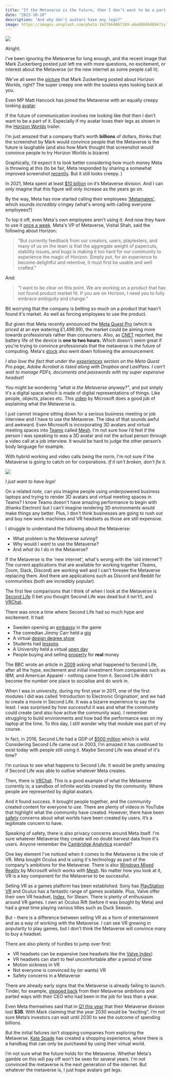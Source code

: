 ```yaml
---
title: "If the Metaverse is the future, then I don’t want to be a part of it"
date: "2022-10-10"
description: "And why don't avatars have any legs?"
image: https://images.unsplash.com/photo-1637664067109-a6a00840d894?ixlib=rb-1.2.1&ixid=MnwxMjA3fDB8MHxwaG90by1wYWdlfHx8fGVufDB8fHx8&auto=format&fit=crop&w=2232&q=80
---
```


![](https://images.unsplash.com/photo-1637664067109-a6a00840d894?ixlib=rb-1.2.1&ixid=MnwxMjA3fDB8MHxwaG90by1wYWdlfHx8fGVufDB8fHx8&auto=format&fit=crop&w=2232&q=80)

Alright.

I’ve been ignoring the Metaverse for long enough, and the recent image that Mark Zuckerberg posted just left me with more questions, no excitement, or interest about the Metaverse (or the new internet as some people call it).

We've all seen the [picture](https://www.facebook.com/photo.php?fbid=10114625396809351&set=pb.4.-2207520000..&type=3) that Mark Zuckerberg posted about Horizon Worlds, right? The super creepy one with the souless eyes looking back at you.

Even MP Matt Hancock has joined the Metaverse with an equally creepy looking [avatar](https://uk.news.yahoo.com/matt-hancock-metaverse-avatar-creepy-125437801.html).

If the future of communication involves me looking like _that_ then I don’t want to be a part of it. Especially if my avatar loses their legs as shown in the [Horizon Worlds](https://youtu.be/02kCEurWkqU) trailer.

I’m just amazed that a company that’s worth **billions** of dollars, thinks that the screenshot by Mark would convince people that the Metaverse is the future is laughable (and also how Mark thought that screenshot would convince people to try Horizon Worlds is bizarre)

Graphically, I’d expect it to look better considering how much money Meta is throwing at this (to be fair, Meta responded by sharing a somewhat improved screenshot [recently](https://www.theverge.com/2022/8/19/23313469/mark-zuckerberg-horizon-worlds-screenshot-memes-response-upgrades). But it still looks creepy. )

In 2021, Meta spent at least [$10 billion](https://www.theverge.com/2021/10/25/22745381/facebook-reality-labs-10-billion-metaverse) on it’s Metaverse division. And I can only imagine that this figure will only increase as the years go on.

By the way, Meta has now started calling their employees ['Metamates'](https://uk.finance.yahoo.com/news/zuckerberg-calls-staff-metamates-memo-060749258.html), which sounds _incredibly_ cringey (what's wrong with calling everyone employees?)

To top it off, even Meta's own employees aren't using it. And now they have to use it [once a week](https://www.theverge.com/2022/10/6/23391895/meta-facebook-horizon-worlds-vr-social-network-too-buggy-leaked-memo). Meta's VP of Metaverse, Vishal Shah, said the following about Horizon:
<blockquote>
	"But currently feedback from our creators, users, playtesters, and many of us on the team is that the aggregate weight of papercuts, stability issues, and bugs is making it too hard for our community to experience the magic of Horizon. Simply put, for an experience to become delightful and retentive, it must first be usable and well crafted.”
</blockquote>

And:

<blockquote>
	“I want to be clear on this point. We are working on a product that has not found product market fit. If you are on Horizon, I need you to fully embrace ambiguity and change.”
</blockquote>

Bit worrying that the company is betting so much on a product that hasn't found it's market. As well as forcing employees to use the product.

But given that Meta recently announced the [Meta Quest Pro](https://www.meta.com/gb/quest/quest-pro/#overview) (which is priced at an eye watering £1,499.99), the market could be aiming more towards professionals rather than consumers. Also, as [CNET](https://www.cnet.com/tech/computing/meta-quest-pro-vr-headset-hands-on-a-new-1500-headset-is-unveiled/) reported, the battery life of the device is **one to two hours.** Which doesn't seem great if you're trying to convince professionals that the metaverse is the future of computing. Meta's [stock](https://www.hl.co.uk/shares/shares-search-results/m/meta-platforms-inc-com-usd0.000006) also went down following the announcement.

_I also love the fact that under the [experiences](https://www.meta.com/gb/quest/quest-pro/#overview) section on the Meta Quest Pro page, Adobe Acrobat is listed along with Dropbox and LastPass. I can't wait to manage PDFs, documents and passwords with my super expensive headset!_ 

You might be wondering _"what is the Metaverse anyway?"_, and put simply it's a digital space which is made of digital representations of things. Like people, objects, places etc. This [video](https://www.youtube.com/watch?v=Qw6UCwCt4bE) by Microsoft does a good job of explaining what the Metaverse is.

I just cannot imagine sitting down for a serious business meeting or job interview and I have to use the Metaverse. The idea of that sounds awful and awkward. Even Microsoft is incorporating 3D avatars and virtual meeting spaces into [Teams](https://www.theverge.com/2021/11/2/22758974/microsoft-teams-metaverse-mesh-3d-avatars-meetings-features) called [Mesh](https://news.microsoft.com/innovation-stories/mesh-for-microsoft-teams/). I’m not sure how I’d feel if the person I was speaking to was a 3D avatar and not the actual person through a video call at a job interview. It would be hard to judge the other person’s body language for example.

With hybrid working and video calls being the norm, I'm not sure if the Metaverse is going to catch on for corporations. _If it isn't broken, don't fix it._

![](https://news.microsoft.com/wp-content/uploads/prod/sites/549/2021/11/Mesh-for-Teams-3.png)

_I just want to have legs!_

On a related note, can you imagine people using underpowered business laptops and trying to render 3D avatars and virtual meeting spaces in Teams? I know Teams doesn't have amazing performance to begin with (thanks Electron) but I can't imagine rendering 3D environments would make things any better. Plus, I don't think businesses are going to rush out and buy new work machines and VR headsets as those are still expensive.

I struggle to understand the following about the Metaverse:

- What problem is the Metaverse _solving_?
- Why would I _want_ to use the Metaverse?
- And _what_ do I do in the Metaverse?

If the Metaverse is the 'new internet', what's wrong with the 'old internet'? The current applications that are available for working together (Teams, Zoom, Slack, Discord) are working well and I can't foresee the Metaverse replacing them. And there are applications such as Discord and Reddit for communities (both are incredibly popular).

The first few comparisons that I think of when I look at the Metaverse is [Second Life](https://secondlife.com/) (I bet you thought Second Life was dead but it isn't!), and [VRChat](https://en.wikipedia.org/wiki/VRChat?wprov=sfti1).

There was once a time where Second Life had so much hype and excitement. It had:

- Sweden opening an [embassy](http://news.bbc.co.uk/1/hi/world/europe/6310915.stm) in the game
- The comedian Jimmy Carr held a [gig](http://news.bbc.co.uk/1/hi/entertainment/6227869.stm)
- A virtual [design degree show](http://news.bbc.co.uk/1/hi/education/6609333.stm)
- Students had [lessons](http://news.bbc.co.uk/newsbeat/hi/technology/newsid_7869000/7869303.stm)
- A University held a virtual [open day](http://news.bbc.co.uk/1/hi/england/merseyside/7303279.stm)
- People buying and selling [property](https://money.cnn.com/pr/subs/2006/10/20/technology/second_life_money/index.htm) for **real** money

The BBC wrote an article in [2009](http://news.bbc.co.uk/1/hi/magazine/8367957.stm) asking what happened to Second Life, after all the hype, excitement and initial investment from companies such as IBM, and American Apparel - nothing came from it. Second Life didn't become the number one place to socialise and do work in.

When I was in university, during my first year in 2011, one of the first modules I did was called ‘Introduction to Electronic Origination’, and we had to create a movie in Second Life. It was a bizarre experience to say the least. I was surprised by how successful it was and what the community could create (and also how active the community was). I remember struggling to build environments and how bad the performance was on my laptop at the time. To this day, I still wonder why that module was part of my course.

In fact, in 2016, Second Life had a GDP of [$500 million](https://www.vice.com/en/article/z43mwj/why-is-second-life-still-a-thing-gaming-virtual-reality) which is _wild._ Considering Second Life came out in 2003, I'm amazed it has continued to exist today with people still using it. Maybe Second Life was ahead of it's time?

I’m curious to see what happens to Second Life. It would be pretty amazing if Second Life was able to outlive whatever Meta creates.

Then, there is [VRChat](https://hello.vrchat.com/). This is a good example of what the Metaverse currently is; a sandbox of infinite worlds created by the community. Where people are represented by digital avatars.

And it found success. It brought people together, and the community created content for everyone to use. There are plenty of videos in YouTube that highlight what the community have created. However, there have been [safety](https://www.bbc.co.uk/news/technology-60415317) concerns about what worlds have been created by users. It’s a legitimate concern to have.

Speaking of safety, there is also privacy concerns around Meta itself. I'm sure whatever Metaverse they create will no doubt harvest data from it's users. Anyone remember the [Cambridge Analytica](https://www.bbc.co.uk/news/technology-43465968) scandal?

One key element I've noticed when it comes to the Metaverse is the role of VR. Meta bought Oculus and is using it's technology as part of the company's ambitions for the Metaverse. There is also [Windows Mixed Reality](https://www.microsoft.com/en-us/mixed-reality/windows-mixed-reality) by Microsoft which works with [Mesh](https://www.microsoft.com/en-us/mesh). No matter how you look at it, VR is a key component for the Metaverse to be successful.

Selling VR as a games platform has been established. Sony has [PlayStation VR](https://www.playstation.com/en-gb/ps-vr/) and Oculus has a fantastic range of games available. Plus, Valve offer their own VR headset, [Index](https://www.valvesoftware.com/en/index), for Steam. There is plenty of enthusiasm around VR games. I own an Oculus Rift (before it was bought by Meta) and had a great time playing various titles such as Duck Season.

But - there is a difference between selling VR as a form of entertainment and as a way of working with the Metaverse. I can see VR growing in popularity to play games, but I don't think the Metaverse will convince many to buy a headset.

There are also plenty of hurdles to jump over first:

- VR headsets can be expensive (see headsets like the [Valve Index](https://store.steampowered.com/sub/354231/))
- VR headsets can start to feel uncomfortable after a period of time
- Motion sickness in VR
- Not everyone is convinced by (or wants) VR
- Safety concerns in a Metaverse

There are already early signs that the Metaverse is already failing to launch. Tinder, for example, [stepped back](https://www.theverge.com/2022/8/3/23290152/tinder-metaverse-tinderverse-coins-disappointing-earnings) from their Metaverse ambitions and parted ways with their CEO who had been in the job for less than a year.

Even Meta themselves said that in [Q1 this year](https://techcrunch.com/2022/04/27/meta-facebook-q1-2022-earnings/) that their Metaverse division lost **$3B**. With Mark claiming that the year 2030 would be “exciting”. I’m not sure Meta’s investors can wait until 2030 to see the outcome of spending billions.

But the initial failures isn't stopping companies from exploring the Metaverse. [Kate Spade](https://www.yahoo.com/video/kate-spade-enters-metaverse-offer-164450002.html) has created a shopping experience, where there is a handbag that can only be purchased by using their virtual world.

I’m not sure what the future holds for the Metaverse. Whether Meta's gamble on this will pay off won't be seen for several years. I'm not convinced the metaverse is the next generation of the internet. But whatever the metaverse is, I just hope avatars get legs.
